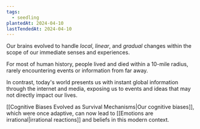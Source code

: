 ```yaml
---
tags:
  - seedling
plantedAt: 2024-04-10
lastTendedAt: 2024-04-10
---
```

Our brains evolved to handle *local*, *linear*, and *gradual* changes within the scope of our immediate senses and experiences.

For most of human history, people lived and died within a 10-mile radius, rarely encountering events or information from far away.

In contrast, today's world presents us with instant global information through the internet and media, exposing us to events and ideas that may not directly impact our lives.

[[Cognitive Biases Evolved as Survival Mechanisms|Our cognitive biases]], which were once adaptive, can now lead to [[Emotions are irrational|irrational reactions]] and beliefs in this modern context.
